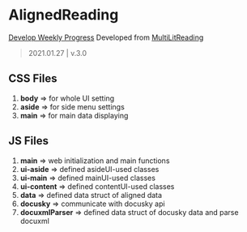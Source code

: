 # AlignedReading
[Develop Weekly Progress](https://hackmd.io/@DocuSky/HJdOAaLXN)
Developed from [MultiLitReading](https://github.com/s103062310/MultiLitReading)

> 2021.01.27 | v.3.0  

## CSS Files
1. **body** => for whole UI setting
2. **aside** => for side menu settings
3. **main** => for main data displaying

## JS Files
1. **main** => web initialization and main functions
2. **ui-aside** => defined asideUI-used classes
3. **ui-main** => defined mainUI-used classes
4. **ui-content** => defined contentUI-used classes
5. **data** => defined data struct of aligned data
6. **docusky** => communicate with docusky api
7. **docuxmlParser** => defined data struct of docusky data and parse docuxml
